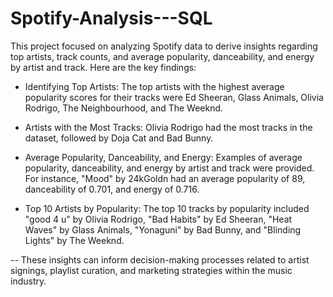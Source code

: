 # Spotify-Analysis---SQL


This project focused on analyzing Spotify data to derive insights regarding top artists, track counts, and average popularity, danceability, and energy by artist and track. Here are the key findings:

- Identifying Top Artists:
The top artists with the highest average popularity scores for their tracks were Ed Sheeran, Glass Animals, Olivia Rodrigo, The Neighbourhood, and The Weeknd.

- Artists with the Most Tracks:
Olivia Rodrigo had the most tracks in the dataset, followed by Doja Cat and Bad Bunny.

- Average Popularity, Danceability, and Energy:
Examples of average popularity, danceability, and energy by artist and track were provided. For instance, "Mood" by 24kGoldn had an average popularity of 89, danceability of 0.701, and energy of 0.716.

- Top 10 Artists by Popularity:
The top 10 tracks by popularity included "good 4 u" by Olivia Rodrigo, "Bad Habits" by Ed Sheeran, "Heat Waves" by Glass Animals, "Yonaguni" by Bad Bunny, and "Blinding Lights" by The Weeknd.

-- These insights can inform decision-making processes related to artist signings, playlist curation, and marketing strategies within the music industry.
